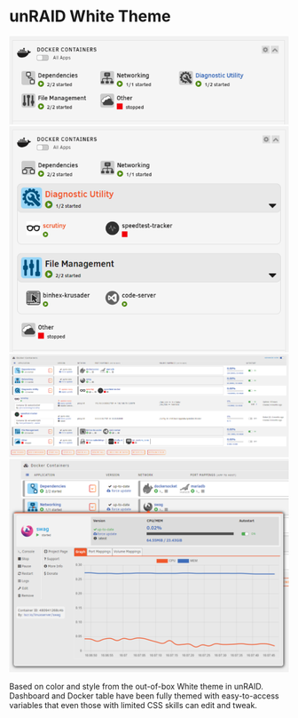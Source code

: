 # unRAID White Theme

![dashboard closed](white_theme_dashboard-closed.png)
![dashboard open](white_theme_dashboard-open.png)
![docker table](white_theme_docker.png)
![advanced context menu](white_theme_docker_adv.png)

Based on color and style from the out-of-box White theme in unRAID.
Dashboard and Docker table have been fully themed with easy-to-access variables that even those with limited CSS skills can edit and tweak.

